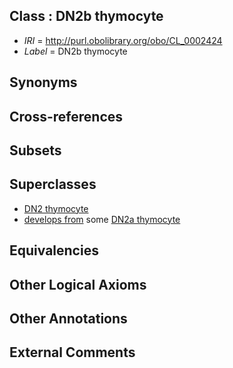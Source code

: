 
## Class : DN2b thymocyte

 * *IRI* = http://purl.obolibrary.org/obo/CL_0002424
 * *Label* = DN2b thymocyte

## Synonyms


## Cross-references


## Subsets


## Superclasses

 * [DN2 thymocyte](../../CL/06/CL_0000806.md)
 * [develops from](../../RO/02/RO_0002202.md) some [DN2a thymocyte](../../CL/23/CL_0002423.md)

## Equivalencies


## Other Logical Axioms


## Other Annotations


## External Comments

